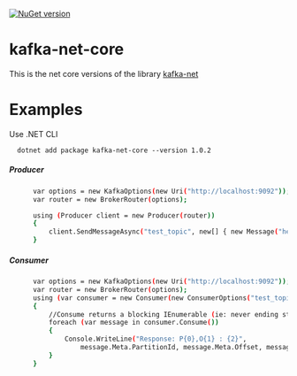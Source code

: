 [![NuGet version](https://badge.fury.io/nu/kafka-net-core.svg)](https://badge.fury.io/nu/kafka-net-core)

# kafka-net-core

This is the net core versions of the library [kafka-net](https://github.com/Jroland/kafka-net)

# Examples

Use .NET CLI

      dotnet add package kafka-net-core --version 1.0.2

##### Producer
```sh
      var options = new KafkaOptions(new Uri("http://localhost:9092"));
      var router = new BrokerRouter(options);

      using (Producer client = new Producer(router))
      {
          client.SendMessageAsync("test_topic", new[] { new Message("hello world") }).Wait();
      }
```
##### Consumer
```sh
      var options = new KafkaOptions(new Uri("http://localhost:9092"));
      var router = new BrokerRouter(options);
      using (var consumer = new Consumer(new ConsumerOptions("test_topic", router)))
      {
          //Consume returns a blocking IEnumerable (ie: never ending stream)
          foreach (var message in consumer.Consume())
          {
              Console.WriteLine("Response: P{0},O{1} : {2}",
                  message.Meta.PartitionId, message.Meta.Offset, message.Value);
          }
      }
```
